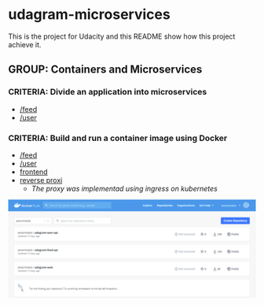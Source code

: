 # udagram-microservices

This is the project for Udacity and this README show how this project achieve it.

## GROUP: Containers and Microservices

### CRITERIA: Divide an application into microservices

- [/feed](https://hub.docker.com/repository/docker/amorimdub/udagram-feed-api)
- [/user](https://hub.docker.com/repository/docker/amorimdub/udagram-user-api)

### CRITERIA: Build and run a container image using Docker

- [/feed](https://hub.docker.com/repository/docker/amorimdub/udagram-feed-api)
- [/user](https://hub.docker.com/repository/docker/amorimdub/udagram-user-api)
- [frontend](https://hub.docker.com/repository/docker/amorimdub/udagram-web)
- [reverse proxi](https://github.com/amorimdub/udagram-microservices/blob/main/k8s/ingress.yaml)
  - *The proxy was implementad using ingress on kubernetes*

![Docker HUB](https://github.com/amorimdub/udagram-microservices/blob/main/.github/screenshots/dockerhub.png)